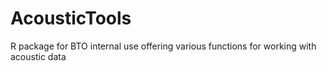 # AcousticTools
R package for BTO internal use offering various functions for working with acoustic data

